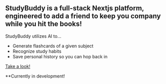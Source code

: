 ## StudyBuddy is a full-stack Nextjs platform, engineered to add a friend to keep you company while you hit the books!

StudyBuddy utilizes AI to...
- Generate flashcards of a given subject
- Recognize study habits
- Save personal history so you can hop back in

[Take a look!](https://studybuddy-jacobjunggs-projects.vercel.app/)

**Currently in development!
